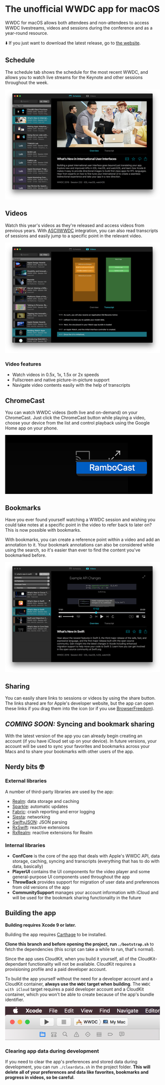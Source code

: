 # The unofficial WWDC app for macOS

WWDC for macOS allows both attendees and non-attendees to access WWDC livestreams, videos and sessions during the conference and as a year-round resource.

⬇️ If you just want to download the latest release, go to [the website](https://wwdc.io).

## Schedule

The schedule tab shows the schedule for the most recent WWDC, and allows you to watch live streams for the Keynote and other sessions throughout the week.

![schedule](./screenshots/v5/Schedule.png)

## Videos

Watch this year's videos as they're released and access videos from previous years. With [ASCIIWWDC](http://asciiwwdc.com) integration, you can also read transcripts of sessions and easily jump to a specific point in the relevant video.

![videos](./screenshots/v5/Transcript.png)

### Video features

- Watch videos in 0.5x, 1x, 1.5x or 2x speeds
- Fullscreen and native picture-in-picture support
- Navigate video contents easily with the help of transcripts

## ChromeCast

You can watch WWDC videos (both live and on-demand) on your ChromeCast. Just click the ChromeCast button while playing a video, choose your device from the list and control playback using the Google Home app on your phone.

![chromecast](./screenshots/v5/ChromeCast.png)

## Bookmarks

Have you ever found yourself watching a WWDC session and wishing you could take notes at a specific point in the video to refer back to later on? This is now possible with bookmarks.

With bookmarks, you can create a reference point within a video and add an annotation to it. Your bookmark annotations can also be considered while using the search, so it's easier than ever to find the content you've bookmarked before.

![bookmarks](./screenshots/v5/Video-Bookmark.png)

## Sharing

You can easily share links to sessions or videos by using the share button. The links shared are for Apple's developer website, but the app can open these links if you drag them into the icon (or if you use [BrowserFreedom](https://getbrowserfreedom.com)).

## *COMING SOON:* Syncing and bookmark sharing

With the latest version of the app you can already begin creating an account (if you have iCloud set up on your device). In future versions, your account will be used to sync your favorites and bookmarks across your Macs and to share your bookmarks with other users of the app.

## Nerdy bits 🤓

### External libraries

A number of third-party libraries are used by the app:

- [Realm](https://realm.io): data storage and caching
- [Sparkle](https://sparkle-project.org/): automatic updates
- [Fabric](https://fabric.io): crash reporting and error logging
- [Siesta](http://bustoutsolutions.github.io/siesta/): networking
- [SwiftyJSON](https://github.com/SwiftyJSON/SwiftyJSON): JSON parsing
- [RxSwift](https://github.com/ReactiveX/RxSwift): reactive extensions
- [RxRealm](https://github.com/RxSwiftCommunity/RxRealm): reactive extensions for Realm

### Internal libraries

- **ConfCore** is the core of the app that deals with Apple's WWDC API, data storage, caching, syncing and transcripts (everything that has to do with data, basically)
- **PlayerUI** contains the UI components for the video player and some general-purpose UI components used throughout the app
- **ThrowBack** provides support for migration of user data and preferences from old versions of the app
- **CommunitySupport** manages your account information with iCloud and will be used for the bookmark sharing functionality in the future

## Building the app

**Building requires Xcode 9 or later.**

Building the app requires [Carthage](https://github.com/Carthage/Carthage) to be installed.

**Clone this branch and before opening the project, run `./bootstrap.sh`** to fetch the dependencies (this script can take a while to run, that's normal).

Since the app uses CloudKit, when you build it yourself, all of the CloudKit-dependant functionality will not be available. CloudKit requires a provisioning profile and a paid developer account.

To build the app yourself without the need for a developer account and a CloudKit container, **always use the `WWDC` target when building**. The `WWDC with iCloud` target requires a paid developer account and a CloudKit container, which you won't be able to create because of the app's bundle identifier.

![schedule](./screenshots/v5/BuildTarget.png)

### Clearing app data during development

If you need to clear the app's preferences and stored data during development, you can run `./cleardata.sh` in the project folder. **This will delete all of your preferences and data like favorites, bookmarks and progress in videos, so be careful**.